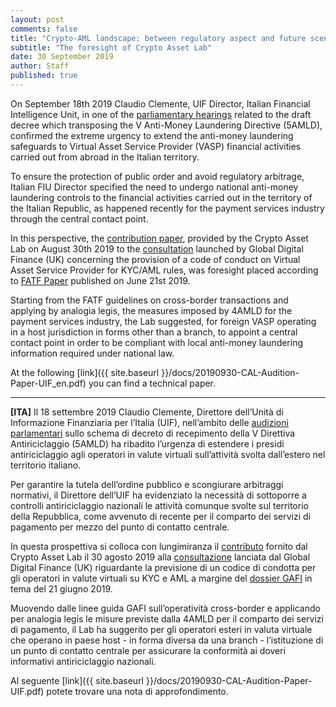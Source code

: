 ```yaml
---
layout: post
comments: false
title: "Crypto-AML landscape: between regulatory aspect and future scenarios"
subtitle: "The foresight of Crypto Asset Lab"
date: 30 September 2019
author: Staff
published: true
---
```


On September 18th 2019 Claudio Clemente, UIF Director, Italian Financial Intelligence Unit, in one of the  [parliamentary hearings](https://uif.bancaditalia.it/pubblicazioni/interventi/documenti/Audizione_Clemente_2019-09-18.pdf) related to the draft decree which transposing the V Anti-Money Laundering Directive (5AMLD), confirmed the extreme urgency to extend the anti-money laundering safeguards to Virtual Asset Service Provider (VASP) financial activities carried out from abroad in the Italian territory.

To ensure the protection of public order and avoid regulatory arbitrage, Italian FIU Director specified the need to undergo national anti-money laundering controls to the financial activities carried out in the territory of the Italian Republic, as happened recently for the payment services industry through the central contact point.

In this perspective, the [contribution paper](https://cryptoassetlab.diseade.unimib.it/2019/09/06/global-digital-finance-consultation.html), provided by the Crypto Asset Lab on August 30th 2019 to the [consultation](https://www.gdf.io/docsconsultations/part-viii-code-of-conduct-principles-for-know-your-customer-kyc-anti-money-laundering-aml/) launched by Global Digital Finance (UK) concerning the provision of a code of conduct on Virtual Asset Service Provider for KYC/AML rules, was foresight placed according to [FATF Paper](https://www.fatf-gafi.org/publications/fatfrecommendations/documents/guidance-rba-virtual-assets.html) published on  June 21st 2019.

Starting from the FATF guidelines on cross-border transactions and applying by analogia legis, the measures imposed by 4AMLD for the payment services industry, the Lab suggested, for foreign VASP operating in a host jurisdiction in forms other than a branch, to appoint a central contact point in order to be compliant with local anti-money laundering information required under national law.

At the following [link]({{ site.baseurl }}/docs/20190930-CAL-Audition-Paper-UIF_en.pdf) you can find a technical paper.

----

**[ITA]** Il 18 settembre 2019 Claudio Clemente, Direttore dell’Unità di Informazione Finanziaria per l’Italia (UIF), nell’ambito delle [audizioni parlamentari](https://uif.bancaditalia.it/pubblicazioni/interventi/documenti/Audizione_Clemente_2019-09-18.pdf) sullo schema di decreto di recepimento della V Direttiva Antiriciclaggio (5AMLD) ha ribadito l’urgenza di estendere i presidi antiriciclaggio agli operatori in valute virtuali sull’attività svolta dall’estero nel territorio italiano.

Per garantire la tutela dell’ordine pubblico e scongiurare arbitraggi normativi, il Direttore dell’UIF ha evidenziato la necessità di sottoporre a controlli antiriciclaggio nazionali le attività comunque svolte sul territorio della Repubblica, come avvenuto di recente per il comparto dei servizi di pagamento per mezzo del punto di contatto centrale.

In questa prospettiva si colloca con lungimiranza il [contributo](https://cryptoassetlab.diseade.unimib.it/2019/09/06/global-digital-finance-consultation.html) fornito dal Crypto Asset Lab il 30 agosto 2019 alla [consultazione](https://www.gdf.io/docsconsultations/part-viii-code-of-conduct-principles-for-know-your-customer-kyc-anti-money-laundering-aml/) lanciata dal Global Digital Finance (UK) riguardante la previsione di un codice di condotta per gli operatori in valute virtuali su KYC e AML a margine del [dossier GAFI](https://www.fatf-gafi.org/publications/fatfrecommendations/documents/guidance-rba-virtual-assets.html) in tema del 21 giugno 2019.

Muovendo dalle linee guida GAFI sull’operatività cross-border e applicando per analogia legis le misure previste dalla 4AMLD per il comparto dei servizi di pagamento, il Lab ha suggerito per gli operatori esteri in valuta virtuale che operano in paese host - in forma diversa da una branch - l’istituzione di un punto di contatto centrale per assicurare la conformità ai doveri informativi antiriciclaggio nazionali.

Al seguente [link]({{ site.baseurl }}/docs/20190930-CAL-Audition-Paper-UIF.pdf) potete trovare una nota di approfondimento. 

